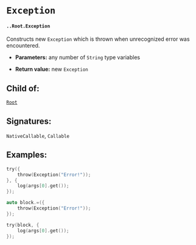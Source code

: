 # `Exception`

#### `..Root.Exception`

Constructs new `Exception` which is thrown when unrecognized error was encountered.

* **Parameters:** any number of `String` type variables

* **Return value:** new `Exception`

## Child of:

[`Root`](docs..Root.md)

## Signatures:

`NativeCallable`, `Callable`

## Examples:

```c
try({
    throw(Exception("Error!"));
}, {
    log(args[0].get());
});
```

```c
auto block.=({
    throw(Exception("Error!"));
});

try(block, {
    log(args[0].get());
});
```